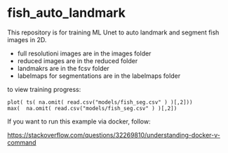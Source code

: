 # fish_auto_landmark
This repository is for training ML Unet to auto landmark and segment fish images in 2D.
- full resolutioni images are in the images folder
- reduced images are in the reduced folder
- landmakrs are in the fcsv folder
- labelmaps for segmentations are in the labelmaps folder


to view training progress:

```
plot( ts( na.omit( read.csv("models/fish_seg.csv" ) )[,2]))
max(  na.omit( read.csv("models/fish_seg.csv" ) )[,2])
```

If you want to run this example via docker, follow:

https://stackoverflow.com/questions/32269810/understanding-docker-v-command

